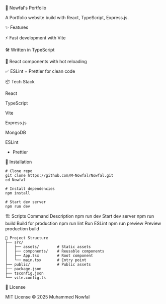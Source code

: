 🚀 Nowfal's Portfolio

A Portfolio website build with React, TypeScript, Express.js.

✨ Features

⚡️ Fast development with Vite

🛠️ Written in TypeScript

🎨 React components with hot reloading

✅ ESLint + Prettier for clean code

📦 Tech Stack

React

TypeScript

Vite

Express.js

MongoDB

ESLint
 + Prettier

🔧 Installation
```
# Clone repo
git clone https://github.com/M-Nowfal/Nowfal.git
cd Nowfal

# Install dependencies
npm install

# Start dev server
npm run dev
```
🏗️ Scripts
Command	Description
npm run dev	Start dev server
npm run build	Build for production
npm run lint	Run ESLint
npm run preview	Preview production build
```
📂 Project Structure
├── src/
│   ├── assets/        # Static assets
│   ├── components/    # Reusable components
│   ├── App.tsx        # Root component
│   └── main.tsx       # Entry point
├── public/            # Public assets
├── package.json
├── tsconfig.json
└── vite.config.ts
```

📜 License

MIT License © 2025 Muhammed Nowfal
